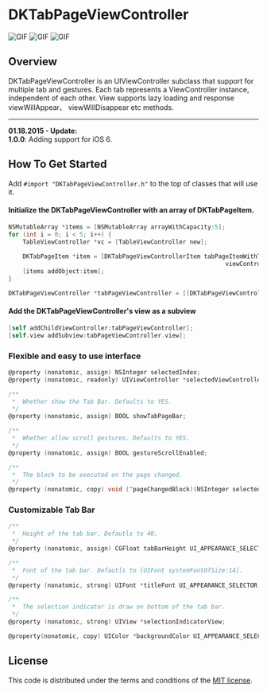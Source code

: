 # DKTabPageViewController
![GIF](https://raw.githubusercontent.com/zhangao0086/DKTabPageViewController/master/preview1.gif)
![GIF](https://raw.githubusercontent.com/zhangao0086/DKTabPageViewController/master/preview2.gif)
![GIF](https://raw.githubusercontent.com/zhangao0086/DKTabPageViewController/master/preview3.gif)
## Overview
DKTabPageViewController is an UIViewController subclass that support for multiple tab and gestures. Each tab represents a ViewController instance, independent of each other. View supports lazy loading and response viewWillAppear、 viewWillDisappear etc methods.

----

**01.18.2015 - Update:**  
**1.0.0**: Adding support for iOS 6.

## How To Get Started

Add `#import "DKTabPageViewController.h"` to the top of classes that will use it.  
#### Initialize the DKTabPageViewController with an array of DKTabPageItem.

``` objective-c
NSMutableArray *items = [NSMutableArray arrayWithCapacity:5];
for (int i = 0; i < 5; i++) {
    TableViewController *vc = [TableViewController new];
    
    DKTabPageItem *item = [DKTabPageViewControllerItem tabPageItemWithTitle:[NSString stringWithFormat:@"Tab %d" ,i]
                                                             viewController:vc];
    [items addObject:item];
}

DKTabPageViewController *tabPageViewController = [[DKTabPageViewController alloc] initWithItems:items];
```

#### Add the DKTabPageViewController's view as a subview

``` objective-c
[self addChildViewController:tabPageViewController];
[self.view addSubview:tabPageViewController.view];
```

### Flexible and easy to use interface

``` objective-c
@property (nonatomic, assign) NSInteger selectedIndex;
@property (nonatomic, readonly) UIViewController *selectedViewController;

/**
 *  Whether show the Tab Bar. Defaults to YES.
 */
@property (nonatomic, assign) BOOL showTabPageBar;

/**
 *  Whether allow scroll gestures. Defaults to YES.
 */
@property (nonatomic, assign) BOOL gestureScrollEnabled;

/**
 *  The block to be executed on the page changed.
 */
@property (nonatomic, copy) void (^pageChangedBlock)(NSInteger selectedIndex);
```

### Customizable Tab Bar

``` objective-c
/**
 *  Height of the tab bar. Defautls to 40.
 */
@property (nonatomic, assign) CGFloat tabBarHeight UI_APPEARANCE_SELECTOR;

/**
 *  Font of the tab bar. Defautls to [UIFont systemFontOfSize:14].
 */
@property (nonatomic, strong) UIFont *titleFont UI_APPEARANCE_SELECTOR;

/**
 *  The selection indicator is draw on bottom of the tab bar.
 */
@property (nonatomic, strong) UIView *selectionIndicatorView;

@property(nonatomic, copy) UIColor *backgroundColor UI_APPEARANCE_SELECTOR;
```

## License
This code is distributed under the terms and conditions of the <a href="https://github.com/zhangao0086/DKTabPageViewController/master/LICENSE">MIT license</a>.